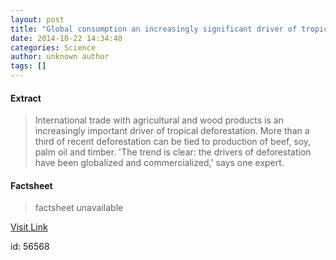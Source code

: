 ```yaml
---
layout: post
title: "Global consumption an increasingly significant driver of tropical deforestation"
date: 2014-10-22 14:34:40
categories: Science
author: unknown author
tags: []
---
```



#### Extract
>International trade with agricultural and wood products is an increasingly important driver of tropical deforestation. More than a third of recent deforestation can be tied to production of beef, soy, palm oil and timber. 'The trend is clear: the drivers of deforestation have been globalized and commercialized,' says one expert.

#### Factsheet
>factsheet unavailable

[Visit Link](http://feeds.sciencedaily.com/~r/sciencedaily/~3/wxkS9cHSl_Y/141022103440.htm)

id:   56568
